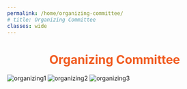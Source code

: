 ```yaml
---
permalink: /home/organizing-committee/
# title: Organizing Committee
classes: wide
---
```

<center><h1 style="color: #f15c21;">Organizing Committee </h1> </center>


<img class="imgClass1" src="../../assets/images/organizing1.png" alt="organizing1" class="responsive"  >
<img class="imgClass1" src="../../assets/images/organizing2.png" alt="organizing2" class="responsive">
<img class="imgClass1" src="../../assets/images/organizing3.png" alt="organizing3" class="responsive">







<!-- <div class="row">


  <div class="column">
    <div class="card">
      <img class="imgClass1" src="../../assets/images/Wray.png" alt="Wray Buntine" style="width:100%">
      <div class="container">
        <h2>Wray Buntine</h2>
        <p class="title">General Chair</p>
        <p>Vinuniversity</p>
      </div>
    </div>
  </div>

  <div class="column">
    <div class="card">
      <img class="imgClass1" src="../../assets/images/VuNguyen.png" alt="Vu Nguyen" style="width:100%">
      <div class="container">
        <h2>Vu Nguyen</h2>
        <p class="title">Program Co-Chair</p>
        <p>Amazon</p>
      </div>
    </div>
  </div>

  <div class="column">
    <div class="card">
      <img class="imgClass1" src="../../assets/images/Member photo-Hsuan-Tien-Lin.jpg" alt="Hsuan-Tien Lin" style="width:100%">
      <div class="container">
        <h2>Hsuan-Tien Lin</h2>
        <p class="title">Program Co-Chair</p>
        <p>National Taiwan University</p>
      </div>
    </div>
  </div>

  <div class="column">
    <div class="card">
      <img class="imgClass1" src="../../assets/images/KeeEungKim.png" alt="Kee-Eung Kim" style="width:100%">
      <div class="container">
        <h2>Kee-Eung Kim </h2>
        <p class="title">Journal Track Co-Chair</p>
        <p>Korea Advanced Institute of Science and Technology</p>
      </div>
    </div>
  </div>
</div>

  <div class="row">

  <div class="column">
    <div class="card">
      <img class="imgClass1" src="../../assets/images/Member photo-Shou-De Lin.jpg"  style="width:100%">
      <div class="container">
        <h2>Shou-De Lin  </h2>
        <p class="title">Journal Track Co-Chair</p>
        <p>National Taiwan University</p>
      </div>
    </div>
  </div>

  <div class="column">
    <div class="card">
      <img class="imgClass1" src="../../assets/images/DuyDung.png"  style="width:100%">
      <div class="container">
        <h2>Dung Duy “Andrew” Le   </h2>
        <p class="title">Local Arrangement Chair</p>
        <p> VinUniversity</p>
      </div>
    </div>
  </div>

  <div class="column">
    <div class="card">
      <img class="imgClass1" src="../../assets/images/HuynhThanhBinh.jpg"  style="width:100%">
      <div class="container">
        <h2>Huynh Thi Thanh Binh   </h2>
        <p class="title">Local Arrangement Chair</p>
        <p> Hanoi UST</p>
      </div>
    </div>
  </div>

  <div class="column">
    <div class="card">
      <img class="imgClass1" src="../../assets/images/thanquangkhoat1.jpg"  style="width:100%">
      <div class="container">
        <h2>Khoat Than   </h2>
        <p class="title">Local Arrangement Chair</p>
        <p> Hanoi UST</p>
      </div>
    </div>
  </div>

  </div>


  <div class="row">

  <div class="column">
    <div class="card">
      <img class="imgClass1" src="../../assets/images/MaiTanHa.jpg"  style="width:100%">
      <div class="container">
        <h2>Mai Tan Ha    </h2>
        <p class="title">Workflow Chair</p>
        <p> National Taiwan University</p>
      </div>
    </div>
  </div>


<div class="column">
    <div class="card">
      <img class="imgClass1" src="../../assets/images/Keng-Te Liao.jpg"  style="width:100%">
      <div class="container">
        <h2>Keng-Te Liao     </h2>
        <p class="title">Workflow Chair</p>
        <p> National Taiwan University</p>
      </div>
    </div>
  </div>

  <div class="column">
    <div class="card">
      <img class="imgClass1" src="../../assets/images/shban.jpeg"  style="width:100%">
      <div class="container">
        <h2>Seonghyun Ban    </h2>
        <p class="title">Workflow Chair</p>
        <p> Korea Advanced Institute of Science and Technology</p>
      </div>
    </div>
  </div>


  
  

  <div class="column">
    <div class="card">
      <img class="imgClass1" src="../../assets/images/Nan_Lu.png"  style="width:100%">
      <div class="container">
        <h2>Nan Lu  </h2>
        <p class="title">Workshop Chair</p>
        <p> University of Tübingen </p>
      </div>
    </div>
  </div>

  </div>


  <div class="row">

  <div class="column">
    <div class="card">
      <img class="imgClass1" src="../../assets/images/KhoaDoan.png"  style="width:100%">
      <div class="container">
        <h2>Khoa Doan    </h2>
        <p class="title"> Workshop Chair</p>
        <p> VinUniversity</p>
      </div>
    </div>
  </div>

  

  <div class="column">
    <div class="card">
      <img class="imgClass1" src="../../assets/images/TongLiang.png"  style="width:100%">
      <div class="container">
        <h2>Tongliang Liu    </h2>
        <p class="title"> Tutorial Chair</p>
        <p> University of Sydney</p>
      </div>
    </div>
  </div>
  
<div class="column">
    <div class="card">
      <img class="imgClass1" src="../../assets/images/VietAnh.png"  style="width:100%">
      <div class="container">
        <h2>Viet Anh Nguyen    </h2>
        <p class="title"> Tutorial Chair</p>
        <p> Chinese University of HK</p>
      </div>
    </div>
  </div>

  <div class="column">
    <div class="card">
      <img class="imgClass1" src="../../assets/images/Toan_Tran.png"  style="width:100%">
      <div class="container">
        <h2>Toan Minh Tran   </h2>
        <p class="title"> Tutorial Chair</p>
        <p> VinAI </p>
      </div>
    </div>
  </div>

  </div>




  <div class="row">

  <div class="column">
    <div class="card">
      <img class="imgClass1" src="../../assets/images/DUC.jpg"  style="width:100%">
      <div class="container">
        <h2>Trung Duc Tran   </h2>
        <p class="title"> Web Chair</p>
        <p> VinUniversity </p>
      </div>
    </div>
  </div>
  
</div> -->




<!-- <img class="imgClass1" src="../../assets/images/Organizing1.jpg" alt="Organizing1" style="width:100%;height:1200px;;">
<img class="imgClass1" src="../../assets/images/Organizing2.jpg" alt="Organizing2">
<img class="imgClass1" src="../../assets/images/Organizing3.jpg" alt="Organizing3"> -->

<!-- <h3 id="general-chairs">General Chairs</h3>
  <ul>
    <li>Wray Buntine (VinUniversity)</li>
  </ul>
  
  <h3 id="program-co-chairs">Program Co-Chairs</h3>
  <ul>
    <li>Vu Nguyen (Amazon)</li>
    <li>Hsuan-Tien Lin (National Taiwan University)</li>
  </ul>
  
  <h3 id="journal-track-co-chairs">Journal Track Co-Chairs:</h3>
  <ul>
    <li>Kee-Eung Kim (Korea Advanced Institute of Science and Technology)</li>
    <li>Shou-De Lin (National Taiwan University)</li>
  </ul>
  
  <h3 id="local-arrangement-chairs">Local Arrangement Chairs</h3>
  
  <ul>
    <li>Dung Duy “Andrew” Le (VinUniversity)</li>
    <li>Huynh Thi Thanh Binh (Hanoi UST)</li>
    <li>Khoat Than  (Hanoi UST)</li>
  </ul>
  
  <h3 id="workflow-chair">Workflow Chair</h3>
  <ul>
    <li>Mai Tan Ha (National Taiwan University)</li>
    <li>Keng-Te Liao (National Taiwan University)</li>
    <li>Seonghyun Ban (Korea Advanced Institute of Science and Technology)</li>
  </ul>
  
  <h3 id="workshop-chairs">Workshop Chairs</h3>
  <ul>
    <li>Nan Lu (University of Tübingen)</li>
    <li>Khoa Doan (VinUniversity)</li>
  </ul>
  
  <h3 id="tutorial-chairs">Tutorial Chairs</h3>
  <ul>
    <li>Tongliang Liu (University of Sydney)</li>
    <li>Viet Anh Nguyen (Chinese University of HK)</li>
    <li>Toan Minh Tran (VinAI)</li>
  </ul>
  
  <h3 id="web-chair">Web Chair</h3>
  
  <ul>
    <li>Trung Duc Tran (VinUniversity)</li>
  </ul> -->